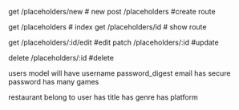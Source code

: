 get /placeholders/new # new
post /placeholders #create route

get /placeholders # index
get /placeholders/id   # show route 

get /placeholders/:id/edit #edit
patch /placeholders/:id #update 

delete /placeholders/:id #delete

users model will have
    username
    password_digest 
    email 
has secure password
has many games

restaurant belong to user
has title 
has genre
has platform
 






